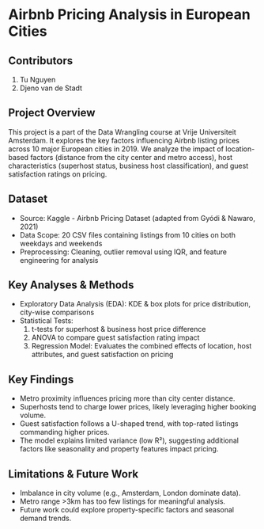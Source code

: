 # Airbnb Pricing Analysis in European Cities
## Contributors
1. Tu Nguyen
2. Djeno van de Stadt
## Project Overview
This project is a part of the Data Wrangling course at Vrije Universiteit Amsterdam. It explores the key factors influencing Airbnb listing prices across 10 major European cities in 2019. We analyze the impact of location-based factors (distance from the city center and metro access), host characteristics (superhost status, business host classification), and guest satisfaction ratings on pricing.
## Dataset
- Source: Kaggle - Airbnb Pricing Dataset (adapted from Gyódi & Nawaro, 2021)
- Data Scope: 20 CSV files containing listings from 10 cities on both weekdays and weekends
- Preprocessing: Cleaning, outlier removal using IQR, and feature engineering for analysis
## Key Analyses & Methods
- Exploratory Data Analysis (EDA): KDE & box plots for price distribution, city-wise comparisons
- Statistical Tests:
  1. t-tests for superhost & business host price difference
  2. ANOVA to compare guest satisfaction rating impact
  3. Regression Model: Evaluates the combined effects of location, host attributes, and guest satisfaction on pricing
## Key Findings
- Metro proximity influences pricing more than city center distance.
- Superhosts tend to charge lower prices, likely leveraging higher booking volume.
- Guest satisfaction follows a U-shaped trend, with top-rated listings commanding higher prices.
- The model explains limited variance (low R²), suggesting additional factors like seasonality and property features impact pricing.
## Limitations & Future Work
- Imbalance in city volume (e.g., Amsterdam, London dominate data).
- Metro range >3km has too few listings for meaningful analysis.
- Future work could explore property-specific factors and seasonal demand trends.
